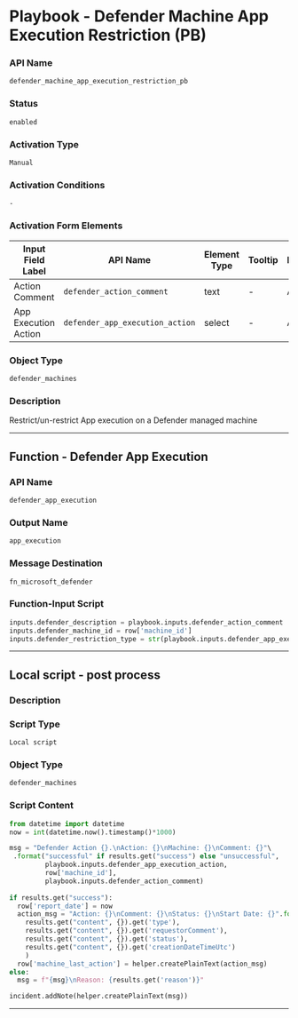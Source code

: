 <!--
    DO NOT MANUALLY EDIT THIS FILE
    THIS FILE IS AUTOMATICALLY GENERATED WITH resilient-sdk codegen
    Generated with resilient-sdk v50.0.131
-->

# Playbook - Defender Machine App Execution Restriction (PB)

### API Name
`defender_machine_app_execution_restriction_pb`

### Status
`enabled`

### Activation Type
`Manual`

### Activation Conditions
`-`

### Activation Form Elements
| Input Field Label | API Name | Element Type | Tooltip | Requirement |
| ----------------- | -------- | ------------ | ------- | ----------- |
| Action Comment | `defender_action_comment` | text | - | Always |
| App Execution Action | `defender_app_execution_action` | select | - | Always |

### Object Type
`defender_machines`

### Description
Restrict/un-restrict App execution on a Defender managed machine


---
## Function - Defender App Execution

### API Name
`defender_app_execution`

### Output Name
`app_execution`

### Message Destination
`fn_microsoft_defender`

### Function-Input Script
```python
inputs.defender_description = playbook.inputs.defender_action_comment
inputs.defender_machine_id = row['machine_id']
inputs.defender_restriction_type = str(playbook.inputs.defender_app_execution_action)
```

---

## Local script - post process

### Description


### Script Type
`Local script`

### Object Type
`defender_machines`

### Script Content
```python
from datetime import datetime
now = int(datetime.now().timestamp()*1000)

msg = "Defender Action {}.\nAction: {}\nMachine: {}\nComment: {}"\
 .format("successful" if results.get("success") else "unsuccessful",
         playbook.inputs.defender_app_execution_action,
         row['machine_id'],
         playbook.inputs.defender_action_comment)
           
if results.get("success"):
  row['report_date'] = now
  action_msg = "Action: {}\nComment: {}\nStatus: {}\nStart Date: {}".format(
    results.get("content", {}).get('type'),
    results.get("content", {}).get('requestorComment'),
    results.get("content", {}).get('status'),
    results.get("content", {}).get('creationDateTimeUtc')
    )
  row['machine_last_action'] = helper.createPlainText(action_msg)
else:
  msg = f"{msg}\nReason: {results.get('reason')}"

incident.addNote(helper.createPlainText(msg))
```

---

